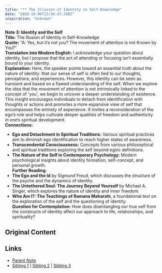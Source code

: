 ```yaml
---
title: "** The Illusion of Identity in Self-Knowledge"
date: "2024-10-06T13:56:47.388Z"
inspiration: "Unknown"
---
```


  
**Note 3: Identity and the Self**  
**Title:** The Illusion of Identity in Self-Knowledge  
**Quote:** "A: Yes, but it’s not you? The movement of attention is not Known by You?"  
**Translation into Modern English:** I acknowledge your question about identity, but I propose that the act of attending or focusing isn’t essentially bound to your identity.  
**Explanation:** Here, the speaker points toward an essential truth about the nature of identity: that our sense of self is often tied to our thoughts, perceptions, and experiences. However, this identity can be seen as transient and based on a flawed understanding of the self. When we explore the idea that the movement of attention is not intrinsically linked to the concept of 'you', we begin to uncover a deeper understanding of existence. This insight encourages individuals to detach from identification with thoughts or actions and promotes a more expansive view of self that encompasses the entirety of experience. It invites a reconsideration of the ego’s role and helps cultivate deeper qualities of freedom and authenticity in one’s spiritual development.  
**Connections:**  
- **Ego and Detachment in Spiritual Traditions:** Various spiritual practices aim to diminish ego identification to reach higher states of awareness.  
- **Transcendental Consciousness:** Concepts from various philosophical and spiritual traditions exploring the self beyond egoic definitions.  
- **The Nature of the Self in Contemporary Psychology:** Modern psychological insights about identity formation, self-concept, and personal growth.  
**Further Reading:**  
- **The Ego and the Id** by Sigmund Freud, which discusses the structure of the psyche and the dynamics of identity.  
- **The Untethered Soul: The Journey Beyond Yourself** by Michael A. Singer, which explores the nature of identity and inner freedom.  
- **Who Am I?: The Teachings of Ramana Maharshi**, a foundational text on the exploration of the self and the questioning of identity.  
**Question for Contemplation:** How does disentangling our true self from the constructs of identity affect our approach to life, relationships, and spirituality?  


## Original Content



## Links

- [Parent Note](/parent-note.md)
- [Sibling 1](/zettel1.md) | [Sibling 2](/zettel2.md) | [Sibling 3](/zettel3.md)
